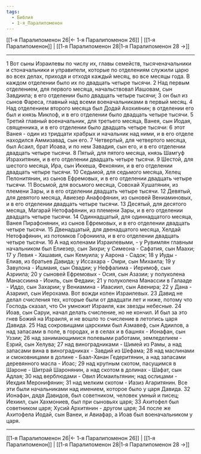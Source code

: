 ```yaml
---
tags:
  - Библия
  - 1-я_Паралипоменон
---
```

[[1-я Паралипоменон 26|← 1-я Паралипоменон 26]] | [[1-я Паралипоменон]] | [[1-я Паралипоменон 28|1-я Паралипоменон 28 →]]

---
1 Вот сыны Израилевы по числу их, главы семейств, тысяченачальники и стоначальники и управители, которые по отделениям служили царю во всех делах, приходя и отходя каждый месяц, во все месяцы года. В каждом отделении было их по двадцать четыре тысячи.
2 Над первым отделением, для первого месяца, начальствовал Иашовам, сын Завдиила; в его отделении было двадцать четыре тысячи;
3 он был из сынов Фареса, главный над всеми военачальниками в первый месяц.
4 Над отделением второго месяца был Додай Ахохиянин; в отделении его был и князь Миклоф, и в его отделении было двадцать четыре тысячи.
5 Третий главный военачальник, для третьего месяца, Ванея, сын Иодая, священника, и в его отделении было двадцать четыре тысячи:
6 этот Ванея - один из тридцати храбрых и начальник над ними, и в его отделе находился Аммизавад, сын его.
7 Четвертый, для четвертого месяца, был Асаил, брат Иоава, и по нем Завадия, сын его, и в его отделении двадцать четыре тысячи.
8 Пятый, для пятого месяца, князь Шамгуф Израхитянин, и в его отделении двадцать четыре тысячи.
9 Шестой, для шестого месяца, Ира, сын Иккеша, Фекоянин, и в его отделении двадцать четыре тысячи.
10 Седьмой, для седьмого месяца, Хелец Пелонитянин, из сынов Ефремовых, и в его отделении двадцать четыре тысячи.
11 Восьмой, для восьмого месяца, Совохай Хушатянин, из племени Зары, и в его отделении двадцать четыре тысячи.
12 Девятый, для девятого месяца, Авиезер Анафофянин, из сыновей Вениаминовых, и в его отделении двадцать четыре тысячи.
13 Десятый, для десятого месяца, Магарай Нетофафянин, из племени Зары, и в его отделении двадцать четыре тысячи.
14 Одиннадцатый, для одиннадцатого месяца, Ванея Пирафонянин, из сынов Ефремовых, и в его отделении двадцать четыре тысячи.
15 Двенадцатый, для двенадцатого месяца, Хелдай Нетофафянин, из потомков Гофониила, и в его отделении двадцать четыре тысячи.
16 А над коленами Израилевыми, - у Рувимлян главным начальником был Елиезер, сын Зихри; у Симеона - Сафатия, сын Маахи;
17 у Левия - Хашавия, сын Кемуила; у Аарона - Садок;
18 у Иуды - Елиав, из братьев Давида; у Иссахара - Омри, сын Михаила;
19 у Завулона - Ишмаия, сын Овадии; у Неффалима - Иеримоф, сын Азриила;
20 у сыновей Ефремовых - Осия, сын Азазии; у полуколена Манассиина - Иоиль, сын Федаии;
21 у полуколена Манассии в Галааде - Иддо, сын Захарии; у Вениамина - Иаасиил, сын Авенира;
22 у Дана - Азариил, сын Иерохама. Вот вожди колен Израилевых.
23 Давид не делал счисления тех, которые были от двадцати лет и ниже, потому что Господь сказал, что Он умножит Израиля, как звезды небесные.
24 Иоав, сын Саруи, начал делать счисление, но не кончил. И был за это гнев Божий на Израиля, и не вошло то счисление в летопись царя Давида.
25 Над сокровищами царскими был Азмавеф, сын Адиилов, а над запасами в поле, в городах, и в селах и в башнях - Ионафан, сын Уззии;
26 над занимающимися полевыми работами, земледелием - Езрий, сын Хелува;
27 над виноградниками - Шимей из Рамы, а над запасами вина в виноградниках - Завдий из Шефама;
28 над маслинами и смоковницами в долине - Баал-Ханан Гедеритянин, а над запасами деревянного масла - Иоас;
29 над крупным скотом, пасущимся в Шароне - Шитрай Шаронянин, а над скотом в долинах - Шафат, сын Адлая;
30 над верблюдами - Овил Исмаильтянин; над ослицами - Иехдия Меронифянин;
31 над мелким скотом - Иазиз Агаритянин. Все эти были начальниками над имением, которое было у царя Давида.
32 Ионафан, дядя Давидов, был советником, человек умный и писец; Иехиил, сын Хахмониев, был при сыновьях царя;
33 Ахитофел был советником царя; Хусий Архитянин - другом царя;
34 после же Ахитофела Иодай, сын Ванеи, и Авиафар, а Иоав был военачальником у царя.

---
[[1-я Паралипоменон 26|← 1-я Паралипоменон 26]] | [[1-я Паралипоменон]] | [[1-я Паралипоменон 28|1-я Паралипоменон 28 →]]